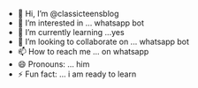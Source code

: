- 👋 Hi, I’m @classicteensblog
- 👀 I’m interested in ... whatsapp bot
- 🌱 I’m currently learning ...yes
- 💞️ I’m looking to collaborate on ... whatsapp bot
- 📫 How to reach me ... on whatsapp
- 😄 Pronouns: ... him
- ⚡ Fun fact: ... i am ready to learn

<!---
classicteensblog/classicteensblog is a ✨ special ✨ repository because its `README.md` (this file) appears on your GitHub profile.
You can click the Preview link to take a look at your changes.
--->
